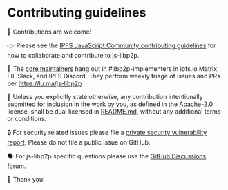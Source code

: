 # Contributing guidelines

👋 Contributions are welcome!

👉 Please see the [IPFS JavaScript Community contributing guidelines](https://github.com/ipfs/community/blob/master/CONTRIBUTING_JS.md) for how to collaborate and contribute to js-libp2p.

💪 The [core maintainers](https://github.com/libp2p/js-libp2p/blob/main/CODEOWNERS) hang out in #libp2p-implementers in ipfs.io Matrix, FIL Slack, and IPFS Discord. They perform weekly triage of issues and PRs per https://lu.ma/js-libp2p

🤲 Unless you explicitly state otherwise, any contribution intentionally submitted for inclusion in the work by you, as defined in the Apache-2.0 license, shall be dual licensed in [README.md](https://github.com/libp2p/js-libp2p/blob/main/README.md), without any additional terms or conditions.

🔒 For security related issues please file a [private security vulnerability report](https://github.com/libp2p/js-libp2p/security/advisories/new). Please do not file a public issue on GitHub.

🗣️ For js-libp2p specific questions please use the [GitHub Discussions forum](https://github.com/libp2p/js-libp2p/discussions).

🙏 Thank you!
